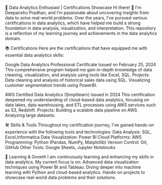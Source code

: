 🚀 Data Analytics Enthusiast | Certifications Showcase
Hi there! 👋 I'm Deepanshu Pradhan, and I’m passionate about uncovering insights from data to solve real-world problems. Over the years, I've pursued various certifications in data analytics, which have helped me build a strong foundation in data analysis, visualization, and interpretation. This repository is a reflection of my learning journey and achievements in the data analytics domain.

📚 Certifications
Here are the certifications that have equipped me with essential data analytics skills:

Google Data Analytics Professional Certificate
Issued on February 25, 2024
This comprehensive program helped me gain in-depth knowledge of data cleaning, visualization, and analysis using tools like Excel, SQL.
Projects:
Data cleaning and analysis of historical sales data using SQL.
Visualizing customer segmentation trends using PowerBI.

AWS Certified Data Analytics (Simplilearn)
Issued in 2024
This certification deepened my understanding of cloud-based data analytics, focusing on data lakes, data warehousing, and ETL processes using AWS services such as S3, Redshift.
Projects:
Building a scalable data pipeline on AWS.
Analyzing large datasets.

🛠️ Skills & Tools
Throughout my certification journey, I've gained hands-on experience with the following tools and technologies:
Data Analysis: SQL, Excel,Informatica
Data Visualization: Power BI
Cloud Platforms: AWS 
Programming: Python (Pandas, NumPy, Matplotlib)
Version Control: Git, GitHub
Other Tools: Google Sheets, Jupyter Notebooks

🌱 Learning & Growth
I am continuously learning and enhancing my skills in data analytics. My current focus is on:
Advanced data visualization techniques using Power BI and Tableau.
Diving deeper into machine learning with Python and cloud-based analytics.
Hands-on projects to showcase real-world data problems and their solutions.
